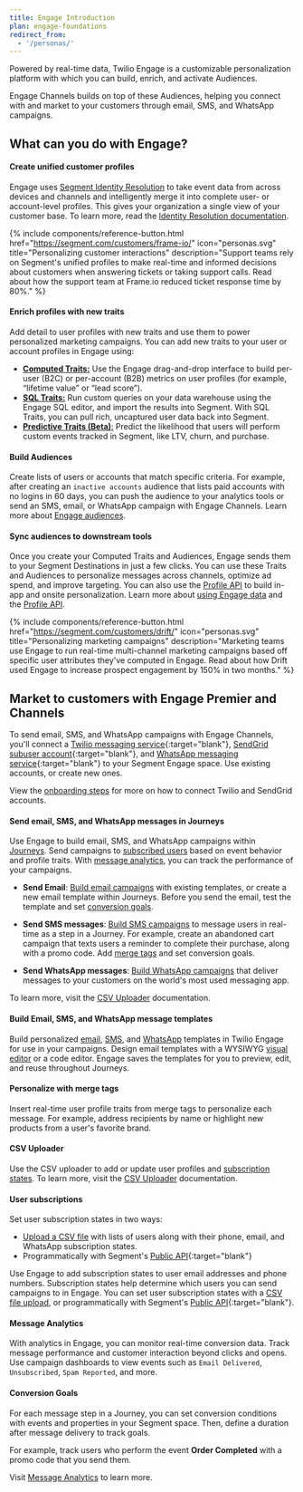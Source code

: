 ```yaml
---
title: Engage Introduction
plan: engage-foundations
redirect_from:
  - '/personas/'
---
```


Powered by real-time data, Twilio Engage is a customizable personalization platform with which you can build, enrich, and activate Audiences.

Engage Channels builds on top of these Audiences, helping you connect with and market to your customers through email, SMS, and WhatsApp campaigns.

## What can you do with Engage?

#### Create unified customer profiles
Engage uses [Segment Identity Resolution](/docs/unify/identity-resolution/) to take event data from across devices and channels and intelligently merge it into complete user- or account-level profiles. This gives your organization a single view of your customer base. To learn more, read the [Identity Resolution documentation](/docs/unify/identity-resolution/).

{% include components/reference-button.html href="https://segment.com/customers/frame-io/" icon="personas.svg" title="Personalizing customer interactions" description="Support teams rely on Segment's unified profiles to make real-time and informed decisions about customers when answering tickets or taking support calls. Read about how the support team at Frame.io reduced ticket response time by 80%." %}

#### Enrich profiles with new traits
Add detail to user profiles with new traits and use them to power personalized marketing campaigns. You can add new traits to your user or account profiles in Engage using:

- [**Computed Traits:**](/docs/engage/audiences/computed-traits/) Use the Engage drag-and-drop interface to build per-user (B2C) or per-account (B2B) metrics on user profiles (for example, “lifetime value” or “lead score”).
- [**SQL Traits:**](/docs/engage/audiences/sql-traits/) Run custom queries on your data warehouse using the Engage SQL editor, and import the results into Segment. With SQL Traits, you can pull rich, uncaptured user data back into Segment.
- [**Predictive Traits (Beta)**:](/docs/engage/audiences/predictive-traits/) Predict the likelihood that users will perform custom events tracked in Segment, like LTV, churn, and purchase.

#### Build Audiences
Create lists of users or accounts that match specific criteria. For example, after creating an `inactive accounts` audience that lists paid accounts with no logins in 60 days, you can push the audience to your analytics tools or send an SMS, email, or WhatsApp campaign with Engage Channels. Learn more about [Engage audiences](/docs/engage/audiences/).

#### Sync audiences to downstream tools
Once you create your Computed Traits and Audiences, Engage sends them to your Segment Destinations in just a few clicks. You can use these Traits and Audiences to personalize messages across channels, optimize ad spend, and improve targeting. You can also use the [Profile API](/docs/unify/profile-api) to build in-app and onsite personalization. Learn more about [using Engage data](/docs/engage/using-engage-data/) and the [Profile API](/docs/unify/profile-api).

{% include components/reference-button.html href="https://segment.com/customers/drift/" icon="personas.svg" title="Personalizing marketing campaigns" description="Marketing teams use Engage to run real-time multi-channel marketing campaigns based off specific user attributes they've computed in Engage. Read about how Drift used Engage to increase prospect engagement by 150% in two months." %}

## Market to customers with Engage Premier and Channels

To send email, SMS, and WhatsApp campaigns with Engage Channels, you'll connect a [Twilio messaging service](https://support.twilio.com/hc/en-us/articles/223181308-Getting-started-with-Messaging-Services){:target="blank"}, [SendGrid subuser account](https://docs.sendgrid.com/ui/account-and-settings/subusers#create-a-subuser){:target="blank"}, and [WhatsApp messaging service](https://www.twilio.com/docs/whatsapp/self-sign-up){:target="blank"} to your Segment Engage space. Use existing accounts, or create new ones.

View the [onboarding steps](/docs/engage/onboarding/) for more on how to connect Twilio and SendGrid accounts.

#### Send email, SMS, and WhatsApp messages in Journeys

Use Engage to build email, SMS, and WhatsApp campaigns within [Journeys](/docs/engage/journeys/). Send campaigns to [subscribed users](#user-subscriptions) based on event behavior and profile traits. With [message analytics](#message-analytics), you can track the performance of your campaigns.

- **Send Email**: [Build email campaigns](/docs/engage/campaigns/email-campaigns/) with existing templates, or create a new email template within Journeys. Before you send the email, test the template and set [conversion goals](#conversion-goals).

- **Send SMS messages**: [Build SMS campaigns](/docs/engage/campaigns/sms-campaigns/) to message users in real-time as a step in a Journey. For example, create an abandoned cart campaign that texts users a reminder to complete their purchase, along with a promo code. Add [merge tags](#personalize-with-merge-tags) and set conversion goals.

- **Send WhatsApp messages**: [Build WhatsApp campaigns](/docs/engage/campaigns/whatsapp-campaigns) that deliver messages to your customers on the world's most used messaging app. 

To learn more, visit the [CSV Uploader](/docs/engage/profiles/csv-upload/) documentation.

#### Build Email, SMS, and WhatsApp message templates

Build personalized [email](/docs/engage/content/email/template/), [SMS](/docs/engage/content/sms/template), and [WhatsApp](/docs/engage/content/whatsapp) templates in Twilio Engage for use in your campaigns. Design email templates with a WYSIWYG [visual editor](/docs/engage/content/email/editor/) or a code editor. Engage saves the templates for you to preview, edit, and reuse throughout Journeys.

#### Personalize with merge tags
Insert real-time user profile traits from merge tags to personalize each message. For example, address recipients by name or highlight new products from a user's favorite brand.

#### CSV Uploader
Use the CSV uploader to add or update user profiles and [subscription states](/docs/engage/user-subscriptions/). To learn more, visit the [CSV Uploader](/docs/engage/profiles/csv-upload/) documentation.

#### User subscriptions

Set user subscription states in two ways:
- [Upload a CSV file](/docs/engage/profiles/csv-upload/) with lists of users along with their phone, email, and WhatsApp subscription states.
- Programmatically with Segment's [Public API](https://api.segmentapis.com/docs/spaces/#replace-messaging-subscriptions-in-spaces){:target="blank"}

Use Engage to add subscription states to user email addresses and phone numbers. Subscription states help determine which users you can send campaigns to in Engage. You can set user subscription states with a [CSV file upload](/docs/engage/profiles/csv-upload/), or programmatically with Segment's [Public API](https://api.segmentapis.com/docs/spaces/#replace-messaging-subscriptions-in-spaces){:target="blank"}.

#### Message Analytics
With analytics in Engage, you can monitor real-time conversion data. Track message performance and customer interaction beyond clicks and opens. Use campaign dashboards to view events such as `Email Delivered`, `Unsubscribed`, `Spam Reported`, and more.

#### Conversion Goals

For each message step in a Journey, you can set conversion conditions with events and properties in your Segment space. Then, define a duration after message delivery to track goals.

For example, track users who perform the event **Order Completed** with a promo code that you send them.

Visit [Message Analytics](/docs/engage/analytics/) to learn more.
